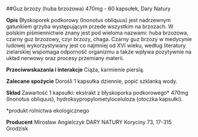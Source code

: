 ##Guz brzozy (huba brzozowa) 470mg - 60 kapsułek, Dary Natury

**Opis** Błyskoporek podkorowy (Inonotus obliquus) jest nadrzewnym gatunkiem grzyba występującym przede wszystkim na brzozach. W polskim piśmiennictwie znany jest pod wieloma nazwami: huba brzozowa, czarny guz brzozowy, czyr brzozy, chaga. Czarny guz brzozy w medycynie ludowej wykorzystywany jest co najmniej od XVI wieku, według literatury zielarskiej wspomaga odporność organizmu a także wpływa pozytywnie na układ nerwowy oraz procesy przemiany materii.

**Przeciwwskazania i interakcje** Ciąża, karmienie piersią.

**Zalecane spożycie** Dorośli 1 kapsułka dziennie, popić szklanką wody.

**Skład** Zawartość 1 kapsułki: ekstrakt z błyskoporka podkorowego\* 470mg (Inonotus obliquus), hydroksypropylometyloceluloza (otoczka kapsułki).  

\*produkt rolnictwa ekologicznego

**Producent** Mirosław Angielczyk DARY NATURY
Koryciny 73, 17-315 Grodzisk
